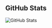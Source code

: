 <h2>GitHub Stats</h2>
<p><img src="https://github-readme-stats.vercel.app/api?username=cagricibuk&amp;show_icons=true&theme=gotham" alt="GitHub Stats"></p>
